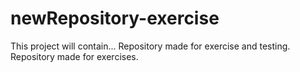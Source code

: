 # newRepository-exercise
This project will contain...
Repository made for exercise and testing.
Repository made for exercises.